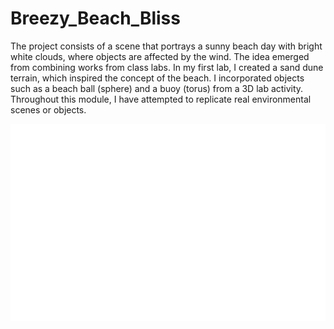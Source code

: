 # Breezy_Beach_Bliss

The project consists of a scene that portrays a sunny beach day with bright white clouds, where objects are affected by the wind. The idea emerged from combining works from class labs. In my first lab, I created a sand dune terrain, which inspired the concept of the beach. I incorporated objects such as a beach ball (sphere) and a buoy (torus) from a 3D lab activity. Throughout this module, I have attempted to replicate real environmental scenes or objects. 

![](https://github.com/gpols/Breezy_Beach_Bliss/blob/c6ff968d9bc6b2aaa8d62e8b44de108e5c0e5659/giphy.gif)
<br>
